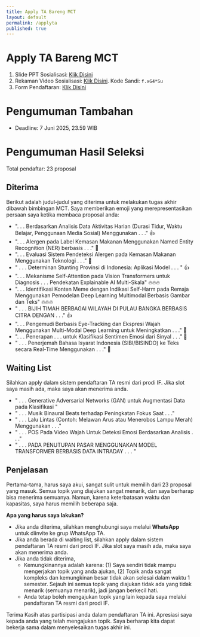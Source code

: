 ```yaml
---
title: Apply TA Bareng MCT
layout: default
permalink: /applyta
published: true
---
```


# Apply TA Bareng MCT

1. Slide PPT Sosialisasi: [Klik Disini](https://1drv.ms/p/c/4868c570b9182b7e/EdDy2tMXjJxCg2w_b_voFj0B7xSEHpI6RmUhwgJq9_p3_g?e=LHmwbB) 
2. Rekaman Video Sosialisasi: [Klik Disini](https://zoom.us/rec/share/gHUzrvxxTQIvCzj7UatRNQWMYdIdlHejlC8-IGHj2NPIy9X_H1xfPJzUq0TdgsFB.ocQxvebD_nhfzaxh). Kode Sandi: `f.xG4*Su`
3. Form Pendaftaran: [Klik Disini](https://docs.google.com/forms/d/e/1FAIpQLScsOv5uM-U7TI83xORtqSyIiRNcklMB2-RfnlyPCLMzI1uo7Q/viewform?usp=dialog)

# Pengumuman Tambahan
- Deadline: 7 Juni 2025, 23.59 WIB

# Pengumuman Hasil Seleksi

Total pendaftar: 23 proposal

## Diterima

Berikut adalah judul-judul yang diterima untuk melakukan tugas akhir dibawah bimbingan MCT. Saya memberikan emoji yang merepresentasikan persaan saya ketika membaca proposal anda:
- ". . . Berdasarkan Analisis Data Aktivitas Harian (Durasi Tidur, Waktu Belajar, Penggunaan Media Sosial) Menggunakan . . ." 👍
- ". . . Alergen pada Label Kemasan Makanan Menggunakan Named Entity Recognition (NER) berbasis . . ." 👏
- ". . . Evaluasi Sistem Pendeteksi Alergen pada Kemasan Makanan Menggunakan Teknologi . . ." 👏
- " . . . Determinan Stunting Provinsi di Indonesia: Aplikasi Model . . . " 👍
- ". . . Mekanisme Self-Attention pada Vision Transformers untuk Diagnosis . . . Pendekatan Explainable AI Multi-Skala" 🔥🔥🔥
- ". . . Identifikasi Konten Meme dengan Indikasi Self-Harm pada Remaja Menggunakan Pemodelan Deep Learning Multimodal Berbasis Gambar dan Teks" 🔥🔥🔥
- " . . .  BIJIH TIMAH BERBAGAI WILAYAH DI PULAU BANGKA BERBASIS CITRA DENGAN . . ." 👍
- ". . . Pengemudi Berbasis Eye-Tracking dan Ekspresi Wajah Menggunakan Multi-Modal Deep Learning untuk Meningkatkan . . ." 👏
- ". . . Penerapan . . . untuk Klasifikasi Sentimen Emosi dari Sinyal . . .” 👏
- " . . . Penerjemah Bahasa Isyarat Indonesia (SIBI/BISINDO) ke Teks secara Real-Time Menggunakan . . ." 🤝

## Waiting List
Silahkan apply dalam sistem pendaftaran TA resmi dari prodi IF. Jika slot saya masih ada, maka saya akan menerima anda.
- " . . . Generative Adversarial Networks (GAN) untuk Augmentasi Data pada Klasifikasi "
- " . . . Musik Binaural Beats terhadap Peningkatan Fokus Saat  . . ."
- " . . . Lalu Lintas (Contoh: Melawan Arus atau Menerobos Lampu Merah) Menggunakan . . ."
- " . . .  POS Pada Video Wajah Untuk Deteksi Emosi Berdasarkan Analisis . . ."
- " . . .  PADA PENUTUPAN PASAR MENGGUNAKAN MODEL TRANSFORMER BERBASIS DATA INTRADAY . . . "

## Penjelasan

Pertama-tama, harus saya akui, sangat sulit untuk memilih dari 23 proposal yang masuk. Semua topik yang diajukan sangat menarik, dan saya berharap bisa menerima semuanya. Namun, karena keterbatasan waktu dan kapasitas, saya harus memilih beberapa saja.

**Apa yang harus saya lakukan?**
- Jika anda diterima, silahkan menghubungi saya melalui **WhatsApp** untuk diinvite ke grup WhatsApp TA.
- Jika anda berada di waiting list, silahkan apply dalam sistem pendaftaran TA resmi dari prodi IF. Jika slot saya masih ada, maka saya akan menerima anda.
- Jika anda tidak diterima,
    - Kemungkinannya adalah karena: (1) Saya sendiri tidak mampu mengerjakan topik yang anda ajukan, (2) Topik anda sangat kompleks dan kemungkinan besar tidak akan selesai dalam waktu 1 semester. Sejauh ini semua topik yang diajukan tidak ada yang tidak menarik (semuanya menarik), jadi jangan berkecil hati.
    - Anda tetap boleh mengajukan topik yang lain kepada saya melalui pendaftaran TA resmi dari prodi IF.

Terima Kasih atas partisipasi anda dalam pendaftaran TA ini. Apresiasi saya kepada anda yang telah mengajukan topik. Saya berharap kita dapat bekerja sama dalam menyelesaikan tugas akhir ini.